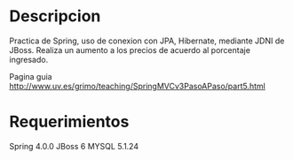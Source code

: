 # Descripcion
Practica de Spring, uso de conexion con JPA, Hibernate, mediante JDNI de JBoss.
Realiza un aumento a los precios de acuerdo al porcentaje ingresado.

Pagina guia
http://www.uv.es/grimo/teaching/SpringMVCv3PasoAPaso/part5.html

# Requerimientos
Spring 4.0.0
JBoss 6
MYSQL 5.1.24
